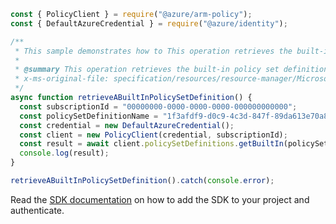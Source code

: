 ```javascript
const { PolicyClient } = require("@azure/arm-policy");
const { DefaultAzureCredential } = require("@azure/identity");

/**
 * This sample demonstrates how to This operation retrieves the built-in policy set definition with the given name.
 *
 * @summary This operation retrieves the built-in policy set definition with the given name.
 * x-ms-original-file: specification/resources/resource-manager/Microsoft.Authorization/stable/2021-06-01/examples/getBuiltInPolicySetDefinition.json
 */
async function retrieveABuiltInPolicySetDefinition() {
  const subscriptionId = "00000000-0000-0000-0000-000000000000";
  const policySetDefinitionName = "1f3afdf9-d0c9-4c3d-847f-89da613e70a8";
  const credential = new DefaultAzureCredential();
  const client = new PolicyClient(credential, subscriptionId);
  const result = await client.policySetDefinitions.getBuiltIn(policySetDefinitionName);
  console.log(result);
}

retrieveABuiltInPolicySetDefinition().catch(console.error);
```

Read the [SDK documentation](https://github.com/Azure/azure-sdk-for-js/blob/%40azure%2Farm-policy_5.0.1/sdk/policy/arm-policy/README.md) on how to add the SDK to your project and authenticate.

